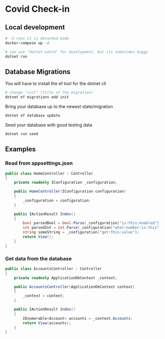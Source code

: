 # Covid Check-in

## Local development

```bash
# -d runs it in detached mode
docker-compose up -d

# can use "dotnet watch" for development, but its sometimes buggy
dotnet run
```

## Database Migrations
You will have to install the ef tool for the dotnet cli

```bash
# change "init" (title of the migration)
dotnet ef migrations add init
```

Bring your database up to the newest state/migration
```bash
dotnet ef database update
```

Seed your database with good testing data
```bash
dotnet run seed
```

## Examples

### Read from appsettings.json

```csharp
public class HomeController : Controller
{
    private readonly IConfiguration _configuration;

    public HomeController(IConfiguration configuration)
    {
        _configuration = configuration;
    }

    public IActionResult Index()
    {
        bool parsedBool = bool.Parse(_configuration["is:this:enabled"]);
        int parsedInt = int.Parse(_configuration["what:number:is:this"]);
        string someString = _configuration["get:this:value"];
        return View();
    }
}
```

### Get data from the database

```csharp
public class AccountsController : Controller
{
    private readonly ApplicationDbContext _context;

    public AccountsController(ApplicationDbContext context)
    {
        _context = context;
    }

    public IActionResult Index()
    {
        IEnumerable<Account> accounts = _context.Accounts;
        return View(accounts);
    }
}
```

